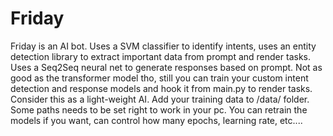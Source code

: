 # Friday
Friday is an AI bot. Uses a SVM classifier to identify intents, uses an entity detection library to extract important data from prompt and render tasks. Uses a Seq2Seq neural net to generate responses based on prompt. Not as good as the transformer model tho, still you can train your custom intent detection and response models and hook it from main.py to render tasks. Consider this as a light-weight AI. Add your training data to /data/ folder. Some paths needs to be set right to work in your pc. You can retrain the models if you want, can control how many epochs, learning rate, etc....  
